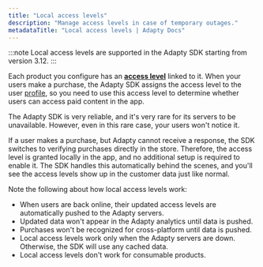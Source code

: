 ```yaml
---
title: "Local access levels"
description: "Manage access levels in case of temporary outages."
metadataTitle: "Local access levels | Adapty Docs"
---
```


:::note
Local access levels are supported in the Adapty SDK starting from version 3.12.
:::

Each product you configure has an [**access level**](access-level.md) linked to it. When your users make a purchase, the Adapty SDK assigns the access level to the user [profile](profiles-crm.md), so you need to use this access level to determine whether users can access paid content in the app.

The Adapty SDK is very reliable, and it's very rare for its servers to be unavailable. However, even in this rare case, your users won't notice it.

If a user makes a purchase, but Adapty cannot receive a response, the SDK switches to verifying purchases directly in the store. Therefore, the access level is granted locally in the app, and no additional setup is required to enable it. The SDK handles this automatically behind the scenes, and you'll see the access levels show up in the customer data just like normal.

Note the following about how local access levels work:

- When users are back online, their updated access levels are automatically pushed to the Adapty servers.
- Updated data won't appear in the Adapty analytics until data is pushed.
- Purchases won't be recognized for cross-platform until data is pushed.
- Local access levels work only when the Adapty servers are down. Otherwise, the SDK will use any cached data.
- Local access levels don't work for consumable products.

